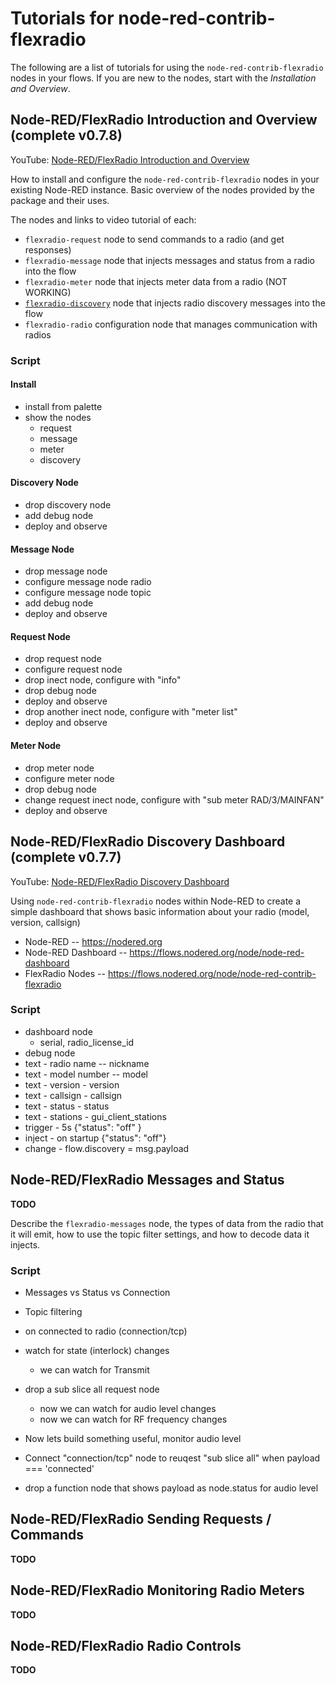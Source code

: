 # Tutorials for node-red-contrib-flexradio

The following are a list of tutorials for using the `node-red-contrib-flexradio` nodes in your flows. If you are new to the nodes, start with the _Installation and Overview_.

## Node-RED/FlexRadio Introduction and Overview (complete v0.7.8)

YouTube: [Node-RED/FlexRadio Introduction and Overview](https://www.youtube.com/watch?v=8TXno7R7i2Y&t=16s)

How to install and configure the `node-red-contrib-flexradio` nodes in your existing Node-RED instance. Basic overview of the nodes provided by the package and their uses.

The nodes and links to video tutorial of each:

* `flexradio-request` node to send commands to a radio (and get responses)
* `flexradio-message` node that injects messages and status from a radio into the flow
* `flexradio-meter` node that injects meter data from a radio (NOT WORKING)
* [`flexradio-discovery`](https://youtu.be/imn7q8B6PoM) node that injects radio discovery messages into the flow
* `flexradio-radio` configuration node that manages communication with radios

### Script

#### Install
- install from palette
- show the nodes
	- request
	- message
	- meter
	- discovery

#### Discovery Node
- drop discovery node
- add debug node
- deploy and observe

#### Message Node
- drop message node
- configure message node radio
- configure message node topic
- add debug node
- deploy and observe

#### Request Node
- drop request node
- configure request node
- drop inect node, configure with "info"
- drop debug node
- deploy and observe
- drop another inect node, configure with "meter list"
- deploy and observe

#### Meter Node
- drop meter node
- configure meter node
- drop debug node
- change request inect node, configure with "sub meter RAD/3/MAINFAN"
- deploy and observe

## Node-RED/FlexRadio Discovery Dashboard (complete v0.7.7)

YouTube: [Node-RED/FlexRadio Discovery Dashboard](https://youtu.be/imn7q8B6PoM)

Using `node-red-contrib-flexradio` nodes within Node-RED to create a simple dashboard that shows basic information about your radio (model, version, callsign)

* Node-RED -- https://nodered.org
* Node-RED Dashboard -- https://flows.nodered.org/node/node-red-dashboard
* FlexRadio Nodes -- https://flows.nodered.org/node/node-red-contrib-flexradio

### Script

* dashboard node
	- serial, radio_license_id
* debug node
* text - radio name -- nickname
* text - model number -- model
* text - version - version
* text - callsign - callsign
* text - status - status
* text - stations - gui_client_stations
* trigger - 5s {"status": "off" }
* inject - on startup {"status": "off"}
* change - flow.discovery = msg.payload

## Node-RED/FlexRadio Messages and Status

**TODO**

Describe the `flexradio-messages` node, the types of data from the radio that it will emit, how to use the topic filter settings, and how to decode data it injects.

### Script

* Messages vs Status vs Connection
* Topic filtering
* on connected to radio (connection/tcp)
* watch for state (interlock) changes
	* we can watch for Transmit
* drop a sub slice all request node
	* now we can watch for audio level changes
	* now we can watch for RF frequency changes

* Now lets build something useful, monitor audio level
* Connect "connection/tcp" node to reuqest "sub slice all" when payload === 'connected'
* drop a function node that shows payload as node.status for audio level


## Node-RED/FlexRadio Sending Requests / Commands

**TODO**

## Node-RED/FlexRadio Monitoring Radio Meters

**TODO**

## Node-RED/FlexRadio Radio Controls

**TODO**
